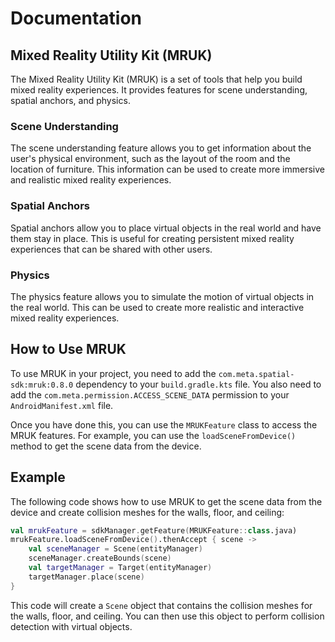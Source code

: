# Documentation

## Mixed Reality Utility Kit (MRUK)

The Mixed Reality Utility Kit (MRUK) is a set of tools that help you build mixed reality experiences. It provides features for scene understanding, spatial anchors, and physics.

### Scene Understanding

The scene understanding feature allows you to get information about the user's physical environment, such as the layout of the room and the location of furniture. This information can be used to create more immersive and realistic mixed reality experiences.

### Spatial Anchors

Spatial anchors allow you to place virtual objects in the real world and have them stay in place. This is useful for creating persistent mixed reality experiences that can be shared with other users.

### Physics

The physics feature allows you to simulate the motion of virtual objects in the real world. This can be used to create more realistic and interactive mixed reality experiences.

## How to Use MRUK

To use MRUK in your project, you need to add the `com.meta.spatial-sdk:mruk:0.8.0` dependency to your `build.gradle.kts` file. You also need to add the `com.meta.permission.ACCESS_SCENE_DATA` permission to your `AndroidManifest.xml` file.

Once you have done this, you can use the `MRUKFeature` class to access the MRUK features. For example, you can use the `loadSceneFromDevice()` method to get the scene data from the device.

## Example

The following code shows how to use MRUK to get the scene data from the device and create collision meshes for the walls, floor, and ceiling:

```kotlin
val mrukFeature = sdkManager.getFeature(MRUKFeature::class.java)
mrukFeature.loadSceneFromDevice().thenAccept { scene ->
    val sceneManager = Scene(entityManager)
    sceneManager.createBounds(scene)
    val targetManager = Target(entityManager)
    targetManager.place(scene)
}
```

This code will create a `Scene` object that contains the collision meshes for the walls, floor, and ceiling. You can then use this object to perform collision detection with virtual objects.
